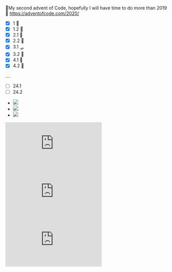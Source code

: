 
🎅My second advent of Code, hopefully I will have time to do more than 2019 🎅
https://adventofcode.com/2020/

- [x] 1  🐙
- [x] 1.2 🐌
- [x] 2.1 🦎
- [x] 2.2 🦜
- [x] 3.1 🛷
- [x] 3.2 🌲 
- [x] 4.1 🔎
- [x] 4.2 🔬

....

- [ ] 24.1
- [ ] 24.2

- <img src="https://latex.codecogs.com/png.latex?O_t=\text { Onset event at time  } t " /> 
- <img src="https://latex.codecogs.com/png.latex?s=\text { sensor reading }  " /> 
- <img src="https://latex.codecogs.com/png.latex?P(s | O_t )=\text { Probability of a sensor reading value when the sleep onset is observed at a time  } t " />

![equation](http://latex.codecogs.com/png.latex?O_t%3D%5Ctext%20%7B%20Onset%20event%20at%20time%20bin%20%7D%20t)
![equation](http://latex.codecogs.com/png.latex?s%3D%5Ctext%20%7B%20sensor%20reading%20%7D) 
![equation](http://latex.codecogs.com/png.latex?P%28s%20%7C%20O_t%20%29%3D%5Ctext%20%7B%20Probability%20of%20a%20sensor%20reading%20value%20when%20sleep%20onset%20is%20observed%20at%20a%20time%20bin%20%7D%20t)
